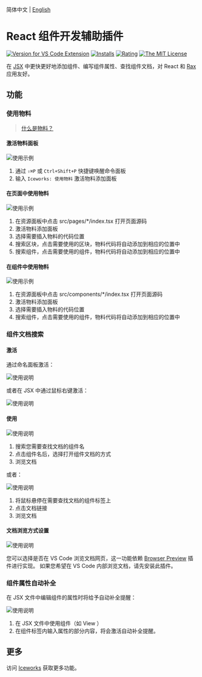 简体中文 | [English](https://github.com/ice-lab/iceworks/blob/master/extensions/iceworks-material-helper/README.md)

# React 组件开发辅助插件

[![Version for VS Code Extension](https://vsmarketplacebadge.apphb.com/version-short/iceworks-team.iceworks-material-helper.svg?logo=visual-studio-code)](https://marketplace.visualstudio.com/items?itemName=iceworks-team.iceworks-material-helper)
[![Installs](https://vsmarketplacebadge.apphb.com/installs-short/iceworks-team.iceworks-material-helper.svg)](https://marketplace.visualstudio.com/items?itemName=iceworks-team.iceworks-material-helper)
[![Rating](https://vsmarketplacebadge.apphb.com/rating-short/iceworks-team.iceworks-material-helper.svg)](https://marketplace.visualstudio.com/items?itemName=iceworks-team.iceworks-material-helper)
[![The MIT License](https://img.shields.io/badge/license-MIT-blue.svg)](http://opensource.org/licenses/MIT)

在 [JSX](https://zh-hans.reactjs.org/docs/introducing-jsx.html) 中更快更好地添加组件、编写组件属性、查找组件文档，对 React 和 [Rax](https://rax.js.org/) 应用友好。

## 功能

### 使用物料

> [什么是物料？](https://ice.work/docs/materials/about)

#### 激活物料面板

![使用示例](https://user-images.githubusercontent.com/56879942/87538941-a19a5f00-c6cf-11ea-92f2-b8ed100792fc.gif)

1. 通过 `⇧⌘P` 或 `Ctrl+Shift+P` 快捷键唤醒命令面板
2. 输入 `Iceworks: 使用物料` 激活物料添加面板

#### 在页面中使用物料

![使用示例](https://user-images.githubusercontent.com/56879942/87619860-ba4a5980-c74f-11ea-84c1-9ef69ef17b18.gif)

1. 在资源面板中点击 src/pages/*/index.tsx 打开页面源码
2. 激活物料添加面板
3. 选择需要插入物料的代码位置
4. 搜索区块，点击需要使用的区块，物料代码将自动添加到相应的位置中
5. 搜索组件，点击需要使用的组件，物料代码将自动添加到相应的位置中

#### 在组件中使用物料

![使用示例](https://user-images.githubusercontent.com/56879942/87619875-c2a29480-c74f-11ea-945e-788a32e65881.gif)

1. 在资源面板中点击 src/components/*/index.tsx 打开页面源码
2. 激活物料添加面板
3. 选择需要插入物料的代码位置
4. 搜索组件，点击需要使用的组件，物料代码将自动添加到相应的位置中

### 组件文档搜索

#### 激活

通过命名面板激活：

![使用说明](https://user-images.githubusercontent.com/56879942/90105060-d73a7280-dd77-11ea-8cb6-dbda547adcf2.gif)

或者在 JSX 中通过鼠标右键激活：

![使用说明](https://user-images.githubusercontent.com/56879942/90105045-d3a6eb80-dd77-11ea-9d4e-e0f4433e36c1.gif)

#### 使用

![使用说明](https://user-images.githubusercontent.com/56879942/90112425-8d0abe80-dd82-11ea-955c-38fdaea2e7eb.gif)

1. 搜索您需要查找文档的组件名
2. 点击组件名后，选择打开组件文档的方式
3. 浏览文档

或者：

![使用说明](https://user-images.githubusercontent.com/56879942/90112444-93009f80-dd82-11ea-8413-9578f7244a21.gif)

1. 将鼠标悬停在需要查找文档的组件标签上
2. 点击文档链接
3. 浏览文档

#### 文档浏览方式设置

![使用说明](https://user-images.githubusercontent.com/56879942/90105048-d4d81880-dd77-11ea-8fcf-76da90af3a23.gif)

您可以选择是否在 VS Code 浏览文档网页，这一功能依赖 [Browser Preview](https://marketplace.visualstudio.com/items?itemName=auchenberg.vscode-browser-preview) 插件进行实现。 如果您希望在 VS Code 内部浏览文档，请先安装此插件。

### 组件属性自动补全

在 JSX 文件中编辑组件的属性时将给予自动补全提醒：

![使用说明](https://user-images.githubusercontent.com/56879942/87399599-2dd25680-c5ea-11ea-9402-5e36ba7b8f98.gif)

1. 在 JSX 文件中使用组件（如 View ）
2. 在组件标签内输入属性的部分内容，将会激活自动补全提醒。

## 更多

访问 [Iceworks](https://marketplace.visualstudio.com/items?itemName=iceworks-team.iceworks) 获取更多功能。
